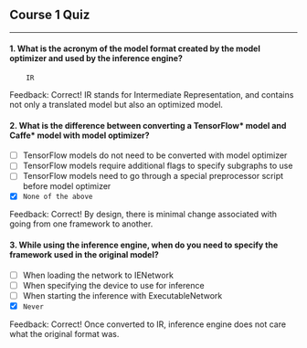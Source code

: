 ## Course 1 Quiz

---

#### 1. What is the acronym of the model format created by the model optimizer and used by the inference engine?

`     IR     `

Feedback: Correct! IR stands for Intermediate Representation, and contains not only a translated model but also an optimized model.

#### 2.	What is the difference between converting a TensorFlow* model and Caffe* model with model optimizer?

- [ ] TensorFlow models do not need to be converted with model optimizer
- [ ] TensorFlow models require additional flags to specify subgraphs to use
- [ ] TensorFlow models need to go through a special preprocessor script before model optimizer
- [x] `None of the above`

Feedback: Correct! By design, there is minimal change associated with going from one framework to another.

#### 3.	While using the inference engine, when do you need to specify the framework used in the original model?

- [ ] When loading the network to IENetwork
- [ ] When specifying the device to use for inference
- [ ] When starting the inference with ExecutableNetwork
- [x] `Never`

Feedback: Correct! Once converted to IR, inference engine does not care what the original format was.
